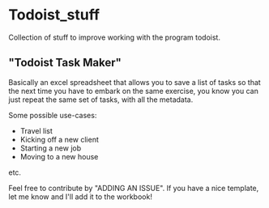 # Todoist_stuff
Collection of stuff to improve working with the program todoist.

## "Todoist Task Maker"
Basically an excel spreadsheet that allows you to save a list of tasks so that the next time you have to embark on the same exercise, you know you can just repeat the same set of tasks, with all the metadata.

Some possible use-cases:
 - Travel list
 - Kicking off a new client
 - Starting a new job
 - Moving to a new house

etc.

Feel free to contribute by "ADDING AN ISSUE". If you have a nice template, let me know and I'll add it to the workbook!
